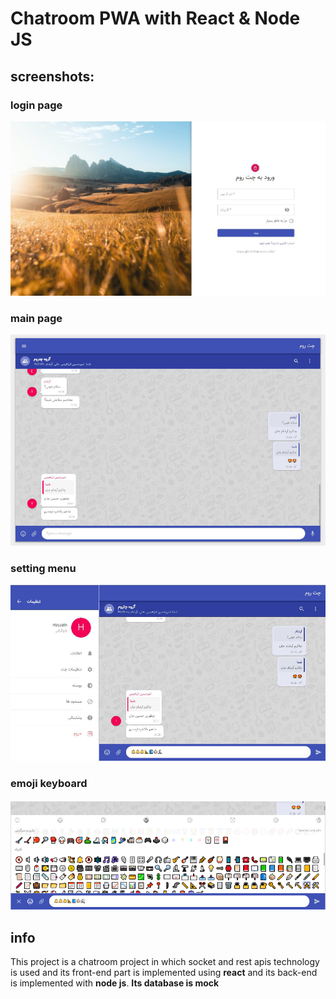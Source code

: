 # Chatroom PWA with React & Node JS

## screenshots:

### login page 
![login page](/screenshots/3.png)

### main page 
![login page](/screenshots/1.png)

### setting menu 
![login page](/screenshots/2.png)

### emoji keyboard 
![login page](/screenshots/4.png)

## info
This project is a chatroom project in which socket and rest apis technology is used and its front-end part is implemented using **react** and its back-end is implemented with **node js**.
**Its database is mock**
